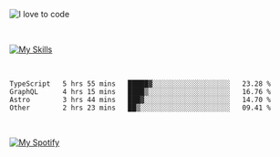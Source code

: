 ![I love to code](https://capsule-render.vercel.app/api?height=250&type=waving&color=gradient&customColorList=14&section=header&text=%F0%9F%92%80%20%F0%9F%96%A4%20%F0%9F%92%BB&fontSize=30&fontColor=fff&animation=fadeIn&fontAlignY=35)

<br>

[![My Skills](https://skillicons.dev/icons?i=html,css,js,ts,astro,git,graphql,nextjs,nuxtjs,nodejs,react,sass,styledcomponents,svelte,vue,remix,dart,flutter,ai)](https://skillicons.dev)

<br>

<!--START_SECTION:waka-->

```text
TypeScript   5 hrs 55 mins   █████▓░░░░░░░░░░░░░░░░░░░   23.28 %
GraphQL      4 hrs 15 mins   ████▒░░░░░░░░░░░░░░░░░░░░   16.76 %
Astro        3 hrs 44 mins   ███▓░░░░░░░░░░░░░░░░░░░░░   14.70 %
Other        2 hrs 23 mins   ██▒░░░░░░░░░░░░░░░░░░░░░░   09.41 %
```

<!--END_SECTION:waka-->

<br>

[![My Spotify](https://spotify-github-profile.vercel.app/api/view?uid=dmblakedesign&cover_image=true&theme=default&bar_color=53b14f&bar_color_cover=false)](https://github.com/kittinan/spotify-github-profile)
